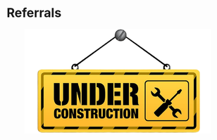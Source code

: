 # Referrals

<figure><img src="../.gitbook/assets/architectural-engineering-home-construction-new-york-city-artframe-royalty-free-under-construction-removebg-preview (1).png" alt=""><figcaption></figcaption></figure>
